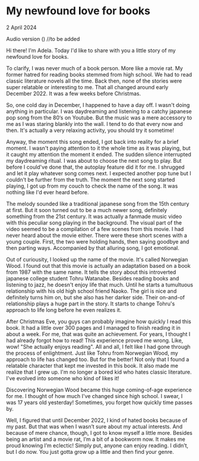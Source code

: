 # My newfound love for books

2 April 2024

Audio version () //to be added


Hi there! I'm Adela. Today I'd like to share with you a little story of my newfound love for books.

To clarify, I was never much of a book person. More like a movie rat. My former hatred for reading books stemmed from high school. We had to read classic literature novels all the time. Back then, none of the stories were super relatable or interesting to me. That all changed around early December 2022. It was a few weeks before Christmas.

So, one cold day in December, I happened to have a day off. I wasn't doing anything in particular. I was daydreaming and listening to a catchy japanese pop song from the 80‘s on Youtube. But the music was a mere accessory to me as I was staring blankly into the wall. I tend to do that every now and then. It's actually a very relaxing activity, you should try it sometime!

Anyway, the moment this song ended, I got back into reality for a brief moment. I wasn't paying attention to it the whole time as it was playing, but it caught my attention the moment it ended. The sudden silence interrupted my daydreaming ritual. I was about to choose the next song to play. But before I could've done that, the autoplay feature did it for me. I shrugged and let it play whatever song comes next. I expected another pop tune but I couldn't be further from the truth. The moment the next song started playing, I got up from my couch to check the name of the song. It was nothing like I'd ever heard before.

The melody sounded like a traditional japanese song from the 15th century at first. But it soon turned out to be a much newer song, definitely something from the 21st century.
It was actually a fanmade music video with this peculiar song playing in the background. The visual part of the video seemed to be a compilation of a few scenes from this movie. I had never heard about the movie either. There were these short scenes with a young couple. First, the two were holding hands, then saying goodbye and then parting ways. Accompanied by that alluring song, I got emotional. 

Out of curiousity, I looked up the name of the movie. It's called Norwegian Wood. I found out that this movie is actually an adaptation based on a book from 1987 with the same name.
It tells the story about this introverted japanese college student Tohru Watanabe. Besides reading books and listening to jazz, he doesn't enjoy life that much. Until he starts a tumultuous relationship with his old high school friend Naoko. The girl is nice and definitely turns him on, but she also has her darker side. Their on-and-of relationship plays a huge part in the story. It starts to change Tohru's approach to life long before he even realizes it.

After Christmas Eve, you guys can probably imagine how quickly I read this book. It had a little over 300 pages and I managed to finish reading it in about a week. For me, that was quite an achievement.
For years, I thought I had already forgot how to read! This experience proved me wrong. Like, wow! "She actually enjoys reading".
All and all, I felt like I had gone through the process of enlightment. Just like Tohru from Norwegian Wood, my approach to life has changed too. But for the better!
Not only that I found a relatable character that kept me invested in this book. It also made me realize that I grew up. I'm no longer a bored kid who hates classic literature. I've evolved into someone who kind of likes it! 

Discovering Norwegian Wood became this huge coming-of-age experience for me. I thought of how much I've changed since high school. I swear, I was 17 years old yesterday! Sometimes, you forget how quickly time passes by.

Well, I figured that until December 2022, I kind of hated books because of my past. But that was when I wasn’t sure about my actual interests. And because of mere chance, though, I got to know myself a little more. Besides being an artist and a movie rat, I’m a bit of a bookworm now. It makes me proud knowing I’m eclectic! Simply put, anyone can enjoy reading. I didn’t, but I do now. You just gotta grow up a little and then find your genre. 

